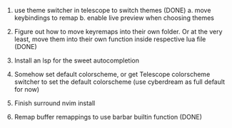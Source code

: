 1. use theme switcher in telescope to switch themes (DONE)
    a. move keybindings to remap
    b. enable live preview when choosing themes

2. Figure out how to move keyremaps into their own folder. Or at the very least, move them into their own function inside respective lua file (DONE)

3. Install an lsp for the sweet autocompletion

4. Somehow set default colorscheme, or get Telescope colorscheme switcher to set the default colorscheme (use cyberdream as full default for now)

5. Finish surround nvim install

6. Remap buffer remappings to use barbar builtin function (DONE)
